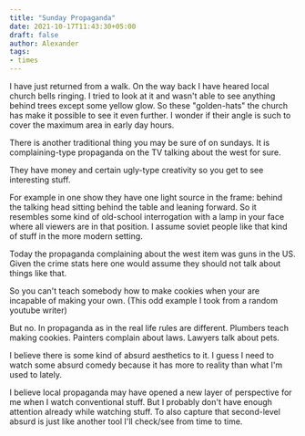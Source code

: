 ```yaml
---
title: "Sunday Propaganda"
date: 2021-10-17T11:43:30+05:00
draft: false
author: Alexander
tags:
- times
---
```


I have just returned from a walk.
On the way back I have heared local church bells ringing.
I tried to look at it and wasn't able to see anything behind trees except some yellow glow.
So these "golden-hats" the church has make it possible to see it even further.
I wonder if their angle is such to cover the maximum area in early day hours.

There is another traditional thing you may be sure of on sundays.
It is complaining-type propaganda on the TV talking about the west for sure.

They have money and certain ugly-type creativity so you get to see interesting stuff.

For example in one show they have one light source in the frame: behind the talking head sitting behind the table and leaning forward.
So it resembles some kind of old-school interrogation with a lamp in your face where all viewers are in that position.
I assume soviet people like that kind of stuff in the more modern setting.

Today the propaganda complaining about the west item was guns in the US.
Given the crime stats here one would assume they should not talk about things like that.

So you can't teach somebody how to make cookies when your are incapable of making your own.
(This odd example I took from a random youtube writer)

But no. In propaganda as in the real life rules are different.
Plumbers teach making cookies.
Painters complain about laws.
Lawyers talk about pets.

I believe there is some kind of absurd aesthetics to it.
I guess I need to watch some absurd comedy because it has more to reality than what I'm used to lately.

I believe local propaganda may have opened a new layer of perspective for me when I watch conventional stuff.
But I probably don't have enough attention already while watching stuff.
To also capture that second-level absurd is just like another tool I'll check/see from time to time.
